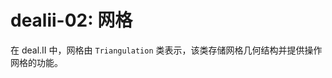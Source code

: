 # dealii-02: 网格

在 deal.II 中，网格由 `Triangulation` 类表示，该类存储网格几何结构并提供操作网格的功能。
<!--stackedit_data:
eyJoaXN0b3J5IjpbLTE0Mjc5MTkxMDQsMTA5MDk0ODI5XX0=
-->